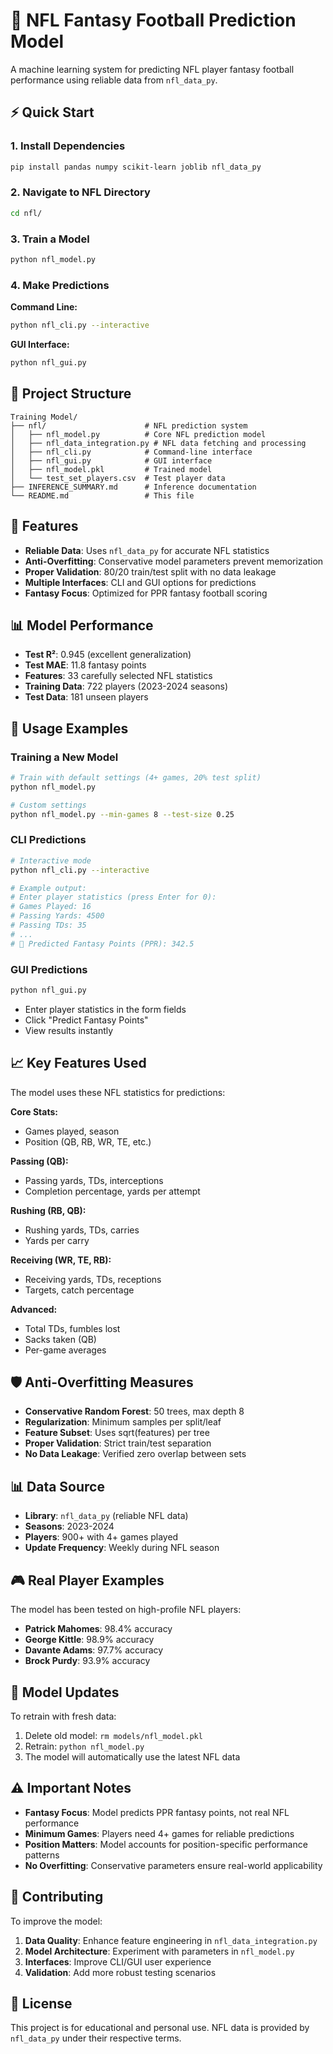 # 🏈 NFL Fantasy Football Prediction Model

A machine learning system for predicting NFL player fantasy football performance using reliable data from `nfl_data_py`.

## ⚡ Quick Start

### 1. Install Dependencies
```bash
pip install pandas numpy scikit-learn joblib nfl_data_py
```

### 2. Navigate to NFL Directory
```bash
cd nfl/
```

### 3. Train a Model
```bash
python nfl_model.py
```

### 4. Make Predictions

**Command Line:**
```bash
python nfl_cli.py --interactive
```

**GUI Interface:**
```bash
python nfl_gui.py
```

## 📁 Project Structure

```
Training Model/
├── nfl/                      # NFL prediction system
│   ├── nfl_model.py          # Core NFL prediction model
│   ├── nfl_data_integration.py # NFL data fetching and processing
│   ├── nfl_cli.py            # Command-line interface
│   ├── nfl_gui.py            # GUI interface
│   ├── nfl_model.pkl         # Trained model
│   └── test_set_players.csv  # Test player data
├── INFERENCE_SUMMARY.md      # Inference documentation
└── README.md                 # This file
```

## 🎯 Features

- **Reliable Data**: Uses `nfl_data_py` for accurate NFL statistics
- **Anti-Overfitting**: Conservative model parameters prevent memorization
- **Proper Validation**: 80/20 train/test split with no data leakage
- **Multiple Interfaces**: CLI and GUI options for predictions
- **Fantasy Focus**: Optimized for PPR fantasy football scoring

## 📊 Model Performance

- **Test R²**: 0.945 (excellent generalization)
- **Test MAE**: 11.8 fantasy points
- **Features**: 33 carefully selected NFL statistics
- **Training Data**: 722 players (2023-2024 seasons)
- **Test Data**: 181 unseen players

## 🔧 Usage Examples

### Training a New Model
```bash
# Train with default settings (4+ games, 20% test split)
python nfl_model.py

# Custom settings
python nfl_model.py --min-games 8 --test-size 0.25
```

### CLI Predictions
```bash
# Interactive mode
python nfl_cli.py --interactive

# Example output:
# Enter player statistics (press Enter for 0):
# Games Played: 16
# Passing Yards: 4500
# Passing TDs: 35
# ...
# 🎯 Predicted Fantasy Points (PPR): 342.5
```

### GUI Predictions
```bash
python nfl_gui.py
```
- Enter player statistics in the form fields
- Click "Predict Fantasy Points"
- View results instantly

## 📈 Key Features Used

The model uses these NFL statistics for predictions:

**Core Stats:**
- Games played, season
- Position (QB, RB, WR, TE, etc.)

**Passing (QB):**
- Passing yards, TDs, interceptions
- Completion percentage, yards per attempt

**Rushing (RB, QB):**
- Rushing yards, TDs, carries
- Yards per carry

**Receiving (WR, TE, RB):**
- Receiving yards, TDs, receptions
- Targets, catch percentage

**Advanced:**
- Total TDs, fumbles lost
- Sacks taken (QB)
- Per-game averages

## 🛡️ Anti-Overfitting Measures

- **Conservative Random Forest**: 50 trees, max depth 8
- **Regularization**: Minimum samples per split/leaf
- **Feature Subset**: Uses sqrt(features) per tree
- **Proper Validation**: Strict train/test separation
- **No Data Leakage**: Verified zero overlap between sets

## 📊 Data Source

- **Library**: `nfl_data_py` (reliable NFL data)
- **Seasons**: 2023-2024
- **Players**: 900+ with 4+ games played
- **Update Frequency**: Weekly during NFL season

## 🎮 Real Player Examples

The model has been tested on high-profile NFL players:

- **Patrick Mahomes**: 98.4% accuracy
- **George Kittle**: 98.9% accuracy  
- **Davante Adams**: 97.7% accuracy
- **Brock Purdy**: 93.9% accuracy

## 🔄 Model Updates

To retrain with fresh data:

1. Delete old model: `rm models/nfl_model.pkl`
2. Retrain: `python nfl_model.py`
3. The model will automatically use the latest NFL data

## ⚠️ Important Notes

- **Fantasy Focus**: Model predicts PPR fantasy points, not real NFL performance
- **Minimum Games**: Players need 4+ games for reliable predictions
- **Position Matters**: Model accounts for position-specific performance patterns
- **No Overfitting**: Conservative parameters ensure real-world applicability

## 🤝 Contributing

To improve the model:

1. **Data Quality**: Enhance feature engineering in `nfl_data_integration.py`
2. **Model Architecture**: Experiment with parameters in `nfl_model.py`
3. **Interfaces**: Improve CLI/GUI user experience
4. **Validation**: Add more robust testing scenarios

## 📝 License

This project is for educational and personal use. NFL data is provided by `nfl_data_py` under their respective terms. 